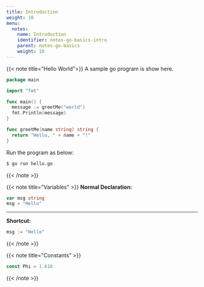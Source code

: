 ```yaml
---
title: Introduction
weight: 10
menu:
  notes:
    name: Introduction
    identifier: notes-go-basics-intro
    parent: notes-go-basics
    weight: 10
---
```


<!-- A Sample Program -->

{{< note title="Hello World">}}
A sample go program is show here.

```go
package main

import "fmt"

func main() {
  message := greetMe("world")
  fmt.Println(message)
}

func greetMe(name string) string {
  return "Hello, " + name + "!"
}
```

Run the program as below:

```bash
$ go run hello.go
```

{{< /note >}}

<!-- Declaring Variables -->

{{< note title="Variables" >}}
**Normal Declaration:**

```go
var msg string
msg = "Hello"
```

---

**Shortcut:**

```go
msg := "Hello"
```

{{< /note >}}

<!-- Declaring Constants -->

{{< note title="Constants" >}}

```go
const Phi = 1.618
```

{{< /note >}}
